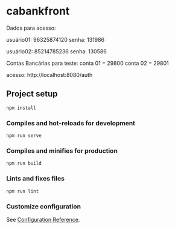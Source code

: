 # cabankfront


Dados para acesso:

usuário01: 96325874120
senha: 131986

usuário02: 85214785236
senha: 130586


Contas Bancárias para teste:
conta 01 = 29800
conta 02 = 29801 


acesso: 
http://localhost:8080/auth





## Project setup
```
npm install
```

### Compiles and hot-reloads for development
```
npm run serve
```

### Compiles and minifies for production
```
npm run build
```

### Lints and fixes files
```
npm run lint
```

### Customize configuration
See [Configuration Reference](https://cli.vuejs.org/config/).

